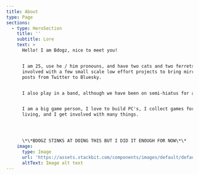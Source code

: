 ```yaml
---
title: About
type: Page
sections:
  - type: HeroSection
    title: ''
    subtitle: Lore
    text: >
      Hello! I am Bdogz, nice to meet you!


      I am 25, use he / him pronouns, and have two cats and two ferrets! I am
      involved with a few small scale low effort projects to bring mirrors of
      posts from Twitter to Bluesky. 


      I also play in a band, although we have been on semi-hiatus for a while. 


      I am a big game person, I love to build PC's, I collect games for a
      living, and I get involved with many things. 




      \*\*BDOGZ STINKS AT DOING THIS BUT I DID IT ENOUGH FOR NOW\*\*
    image:
      type: Image
      url: 'https://assets.stackbit.com/components/images/default/default-image.png'
      altText: Image alt text
---
```

